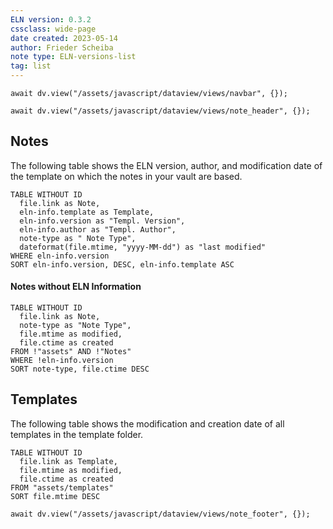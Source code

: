 ```yaml
---
ELN version: 0.3.2
cssclass: wide-page
date created: 2023-05-14
author: Frieder Scheiba
note type: ELN-versions-list
tag: list
---
```


```dataviewjs
await dv.view("/assets/javascript/dataview/views/navbar", {});
```

```dataviewjs
await dv.view("/assets/javascript/dataview/views/note_header", {});
```

## Notes

The following table shows the ELN version, author, and modification date of the template on which the notes in your vault are based.

```dataview
TABLE WITHOUT ID
  file.link as Note, 
  eln-info.template as Template,
  eln-info.version as "Templ. Version",
  eln-info.author as "Templ. Author",
  note-type as " Note Type",
  dateformat(file.mtime, "yyyy-MM-dd") as "last modified"
WHERE eln-info.version
SORT eln-info.version, DESC, eln-info.template ASC
```

#### Notes without ELN Information

```dataview
TABLE WITHOUT ID
  file.link as Note, 
  note-type as "Note Type",
  file.mtime as modified,
  file.ctime as created 
FROM !"assets" AND !"Notes"
WHERE !eln-info.version
SORT note-type, file.ctime DESC
```

## Templates

The following table shows the modification and creation date of all templates in the template folder.

```dataview
TABLE WITHOUT ID
  file.link as Template, 
  file.mtime as modified,
  file.ctime as created 
FROM "assets/templates"
SORT file.mtime DESC
```

```dataviewjs
await dv.view("/assets/javascript/dataview/views/note_footer", {});
```